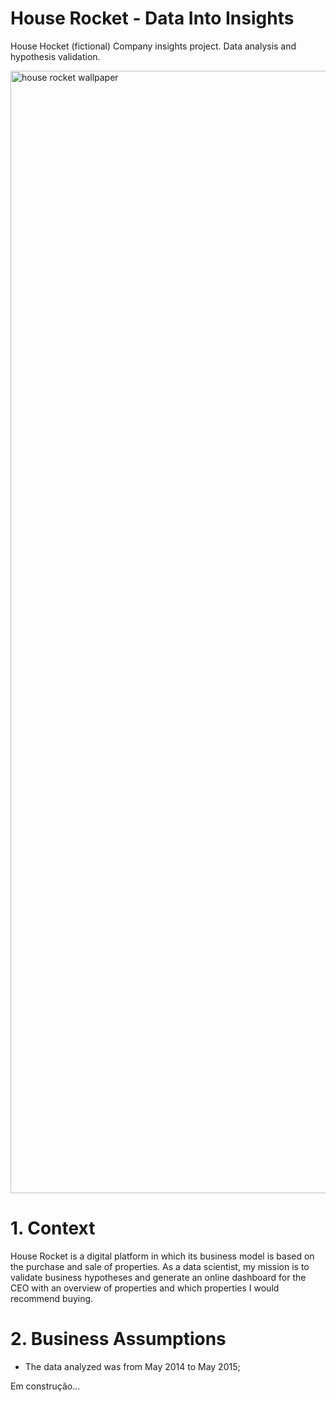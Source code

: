 # House Rocket - Data Into Insights
 House Hocket (fictional) Company insights project. Data analysis and hypothesis validation. 
 
<img width="1796" alt="house rocket wallpaper" src="https://user-images.githubusercontent.com/97196457/160295938-aaa525e3-6d60-4bc4-801a-b5f5982efe7c.png">

# 1. Context
House Rocket is a digital platform in which its business model is based on the purchase and sale of properties. As a data scientist, my mission is to validate business hypotheses and generate an online dashboard for the CEO with an overview of properties and which properties I would recommend buying.

# 2. Business Assumptions
- The data analyzed was from May 2014 to May 2015;

Em construção...
